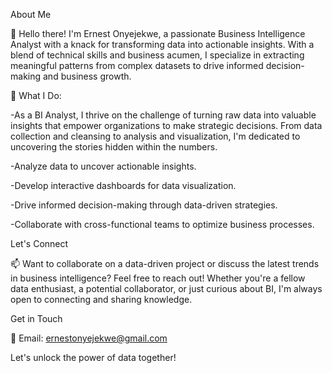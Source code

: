 About Me

👋 Hello there! I'm Ernest Onyejekwe, a passionate Business Intelligence Analyst with a knack for transforming data into actionable insights. With a blend of technical skills and business acumen, I specialize in extracting meaningful patterns from complex datasets to drive informed decision-making and business growth.

💼 What I Do:

-As a BI Analyst, I thrive on the challenge of turning raw data into valuable insights that empower organizations to make strategic decisions. From data collection and cleansing to analysis and visualization, I'm dedicated to uncovering the stories hidden within the numbers.

-Analyze data to uncover actionable insights.

-Develop interactive dashboards for data visualization.

-Drive informed decision-making through data-driven strategies.

-Collaborate with cross-functional teams to optimize business processes.

Let's Connect

📫 Want to collaborate on a data-driven project or discuss the latest trends in business intelligence? Feel free to reach out! Whether you're a fellow data enthusiast, a potential collaborator, or just curious about BI, I'm always open to connecting and sharing knowledge.

Get in Touch

📧 Email: ernestonyejekwe@gmail.com

Let's unlock the power of data together!
